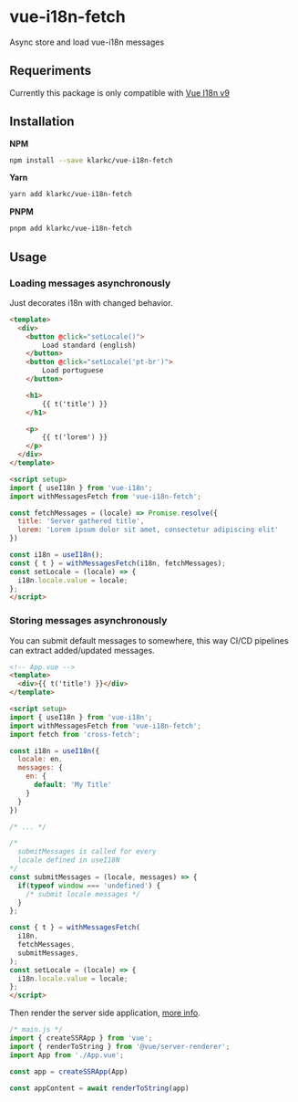 # vue-i18n-fetch

Async store and load vue-i18n messages

## Requeriments

Currently this package is only compatible with [Vue I18n v9](https://vue-i18n.intlify.dev)

## Installation

**NPM**

```bash
npm install --save klarkc/vue-i18n-fetch
```

**Yarn**

```bash
yarn add klarkc/vue-i18n-fetch
```

**PNPM**

```bash
pnpm add klarkc/vue-i18n-fetch
```

## Usage

### Loading messages asynchronously

Just decorates i18n with changed behavior.

```html
<template>
  <div>
    <button @click="setLocale()">
        Load standard (english)
    </button>
    <button @click="setLocale('pt-br')">
        Load portuguese
    </button>

    <h1>
        {{ t('title') }}
    </h1>

    <p>
        {{ t('lorem') }}
    </p>
  </div>
</template>

<script setup>
import { useI18n } from 'vue-i18n';
import withMessagesFetch from 'vue-i18n-fetch';

const fetchMessages = (locale) => Promise.resolve({
  title: 'Server gathered title',
  lorem: 'Lorem ipsum dolor sit amet, consectetur adipiscing elit'
})

const i18n = useI18n();
const { t } = withMessagesFetch(i18n, fetchMessages);
const setLocale = (locale) => {
  i18n.locale.value = locale;
};
</script>
```

### Storing messages asynchronously

You can submit default messages to somewhere, this way CI/CD pipelines can extract added/updated messages.

```html
<!-- App.vue -->
<template>
  <div>{{ t('title') }}</div>
</template>

<script setup>
import { useI18n } from 'vue-i18n';
import withMessagesFetch from 'vue-i18n-fetch';
import fetch from 'cross-fetch';

const i18n = useI18n({
  locale: en,
  messages: {
    en: {
      default: 'My Title'
    }
  }
})

/* ... */

/*
  submitMessages is called for every
  locale defined in useI18N 
*/
const submitMessages = (locale, messages) => {
  if(typeof window === 'undefined') {
    /* submit locale messages */
  }
};

const { t } = withMessagesFetch(
  i18n,
  fetchMessages,
  submitMessages,
);
const setLocale = (locale) => {
  i18n.locale.value = locale;
};
</script>
```

Then render the server side application, [more info](https://v3.vuejs.org/guide/ssr).

```js
/* main.js */
import { createSSRApp } from 'vue';
import { renderToString } from '@vue/server-renderer';
import App from './App.vue';

const app = createSSRApp(App)

const appContent = await renderToString(app)
```